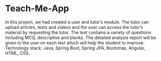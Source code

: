 # Teach-Me-App
In this project, we had created a user and tutor’s module. The tutor can upload articles, tests and videos and the user can access the tutor’s material by requesting the tutor. The test contains a variety of questions including MCQ, descriptive and blanks. The detailed analysis report will be given to the user on each test which will help the student to improve. Technology stack: Java, Spring Boot, Spring JPA, Bootstrap, Angular, HTML, CSS.
